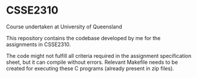 # CSSE2310
Course undertaken at University of Queensland

This repository contains the codebase developed by me for the assignments in CSSE2310. 

The code might not fulfill all criteria required in the assignment specification sheet, but it can compile without errors.
Relevant Makefile needs to be created for executing these C programs (already present in zip files).
